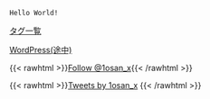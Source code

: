 `Hello World!`

[タグ一覧](https://minetaro12.ml/tags/)  

[WordPress(途中)](http://minetaro12.wp.xdomain.jp/)  

{{< rawhtml >}}<a href="https://twitter.com/1osan_x?ref_src=twsrc%5Etfw" class="twitter-follow-button" data-show-count="false">Follow @1osan_x</a><script async src="https://platform.twitter.com/widgets.js" charset="utf-8"></script>{{< /rawhtml >}}

{{< rawhtml >}}<a class="twitter-timeline" data-height="300" href="https://twitter.com/1osan_x?ref_src=twsrc%5Etfw">Tweets by 1osan_x</a> <script async src="https://platform.twitter.com/widgets.js" charset="utf-8"></script>{{< /rawhtml >}}
